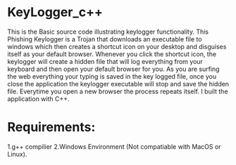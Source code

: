 # KeyLogger_c++
This is the Basic source code illustrating keylogger functionality.
This Phishing Keylogger is a Trojan that downloads an executable file to windows which then creates a shortcut icon on your desktop and disguises itself as your default browser. Whenever you click the shortcut icon, the keylogger will create a hidden file that will log everything from your keyboard and then open your default browser for you. As you are surfing the web everything your typing is saved in the key logged file, once you close the application the keylogger executable will stop and save the hidden file. Everytime you open a new browser the process repeats itself. I built the application with C++.

# Requirements:
1.g++ compilier
2.Windows Environment (Not compatiable with MacOS or Linux).
